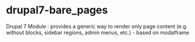 drupal7-bare_pages
==================

Drupal 7 Module : provides a generic way to render only page content (e.g. without blocks, sidebar regions, admin menus, etc.) - based on modalframe

